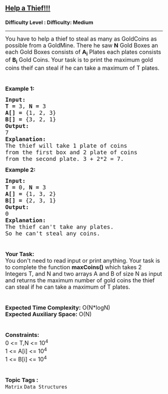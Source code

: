 <h2><a href="https://www.geeksforgeeks.org/problems/help-a-thief5938/1?page=6&difficulty=Medium&status=unsolved&sortBy=submissions">Help a Thief!!!</a></h2><h3>Difficulty Level : Difficulty: Medium</h3><hr><div class="problems_problem_content__Xm_eO"><p><span style="font-size:18px">You have to help a thief to steal as many as GoldCoins as possible from a GoldMine. There he saw <strong>N</strong> Gold Boxes an each Gold Boxes consists of <strong>A<sub>i</sub></strong> Plates each plates consists of <strong>B<sub>i</sub></strong> Gold Coins. Your task is to print the maximum gold coins theif can steal if he can take a maximum of T plates.</span></p>

<p>&nbsp;</p>

<p><span style="font-size:18px"><strong>Example 1:</strong></span></p>

<pre><span style="font-size:18px"><strong>Input:</strong></span>
<span style="font-size:18px"><strong>T = </strong>3, <strong>N = </strong>3</span><strong> </strong>
<span style="font-size:18px"><strong>A[] = </strong>{1, 2, 3}
<strong>B[] = </strong>{3, 2, 1}</span>
<span style="font-size:18px"><strong>Output:</strong></span>
<span style="font-size:18px">7</span>
<span style="font-size:18px"><strong>Explanation:</strong></span>
<span style="font-size:18px">The thief will take 1 plate of coins
from the first box and 2 plate of coins
from the second plate. 3 + 2*2 = 7.</span></pre>

<p><span style="font-size:18px"><strong>Example 2:</strong></span></p>

<pre><span style="font-size:18px"><strong>Input:</strong></span>
<span style="font-size:18px"><strong>T = </strong>0, <strong>N = </strong>3</span><strong> </strong>
<span style="font-size:18px"><strong>A[] = </strong>{1, 3, 2}</span>
<span style="font-size:18px"><strong>B[] = </strong>{2, 3, 1}</span>
<span style="font-size:18px"><strong>Output:</strong></span>
<span style="font-size:18px">0</span>
<span style="font-size:18px"><strong>Explanation:</strong></span>
<span style="font-size:18px">The thief can't take any plates.
So he can't steal any coins.</span></pre>

<p>&nbsp;</p>

<p><span style="font-size:18px"><strong>Your Task:</strong><br>
You don't need to read input or print anything. Your task is to complete the function <strong>maxCoins()</strong> which takes 2 Integers T, and N and two arrays A and B of size N as input and returns the maximum number of gold coins the thief can steal if he can take a maximum of T plates.</span></p>

<p>&nbsp;</p>

<p><span style="font-size:18px"><strong>Expected Time Complexity:</strong> O(N*logN)<br>
<strong>Expected Auxiliary Space:</strong> O(N)</span></p>

<p>&nbsp;</p>

<p><span style="font-size:18px"><strong>Constraints:</strong></span><br>
<span style="font-size:18px">0 &lt;= T,N &lt;= 10<sup>4</sup><br>
1 &lt;= A[i] &lt;= 10<sup>4</sup></span><br>
<span style="font-size:18px">1 &lt;= B[i] &lt;= 10<sup>4</sup></span></p>
</div><br><p><span style=font-size:18px><strong>Topic Tags : </strong><br><code>Matrix</code>&nbsp;<code>Data Structures</code>&nbsp;